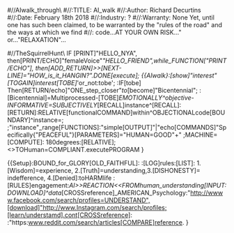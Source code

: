 #//AIwalk_through\\
#//:TITLE: AI_walk
#//:Author: Richard Decurtins
#//:Date: February 18th 2018
#//:Industry: ?
#//:Warranty: None Yet, until one has such been claimed, to be warranted by the "rules of the road" and the ways at which we find    #//: code...AT YOUR OWN RISK..." or..."RELAXATION"...

#//TheSquirrelHunt\\
IF [PRINT]"HELLO_NYA", then[PRINT/ECHO]"femaleVoice"_"HELLO_FRIEND",while_FUNCTION["PRINT/ECHO"], then[ADD_RETURN]>>[NEXT-LINE]="HOW_is_it_HANGIN?".DONE[execute];
		{{AIwalk}:[show]"interest"[TOGAIN]interest[TOBE]_'or_not:tobe';
			:IF[tobe]
					Then[RETURN/echo]"ONE_step_closer"_to_[become]"Bicentennial";
			:[Bicentennial]=Multiprocessed-[TOBE]_EMOTIONALLY^objective-INFORMATIVE=SUBJECTIVELY_[RECALL]instance^[RECALL]:
					[RETURN]:RELATIVE[functionalCOMMAND]within^OBJECTIONALcode[BOUNDARY]^instance=;
					 ;"instance"_range[FUNCTIONS]:"simple[OUTPUT]"|"echo[COMMANDS]"Specifically{"PEACEFUL"}[PARAMETERS]="HUMAN=GOOD"+"									;MACHINE=[COMPUTE]: 180degrees:[RELATIVE];<<FROMmachine>>TOHuman=COMPLIANT.executePROGRAM
}

{{Setup}:BOUND_for_GLORY[OLD_FAITHFUL]:
:[LOG]rules:[LIST]: 1.[Wisdom]=experience, 2.[Truth]=understanding,3.[DISHONESTY]= indefference, 4.[Denied]:toHARMlife 						  :[RULES]engagement:_AI>>REACTION<<FROMhuman_understanding[INPUT:DOWNLOAD]^data_[CROSSreference]_AMERICAN_Psychology:"http://wwww.facebook.com/search/profiles=UNDERSTAND",[download]"http://www.Instagram.com/search/profiles;[learn/understamd].cont[CROSSreference]:
		:"https:www.reddit.com/search/articles[COMPARE]reference.
		}

